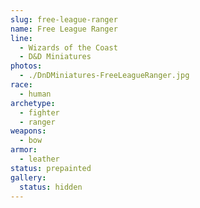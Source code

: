 ```yaml
---
slug: free-league-ranger
name: Free League Ranger
line:
  - Wizards of the Coast
  - D&D Miniatures
photos:
  - ./DnDMiniatures-FreeLeagueRanger.jpg
race:
  - human
archetype:
  - fighter
  - ranger
weapons:
  - bow
armor:
  - leather
status: prepainted
gallery:
  status: hidden
---
```

